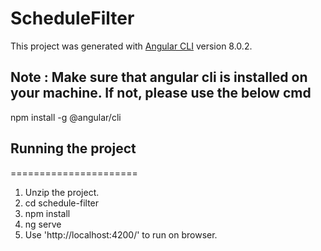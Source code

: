 # ScheduleFilter

This project was generated with [Angular CLI](https://github.com/angular/angular-cli) version 8.0.2.

## Note : Make sure that angular cli is installed on your machine. If not, please use the below cmd

npm install -g @angular/cli

## Running the project
======================

1) Unzip the project.
2) cd schedule-filter
3) npm install
4) ng serve
5) Use 'http://localhost:4200/' to run on browser.

